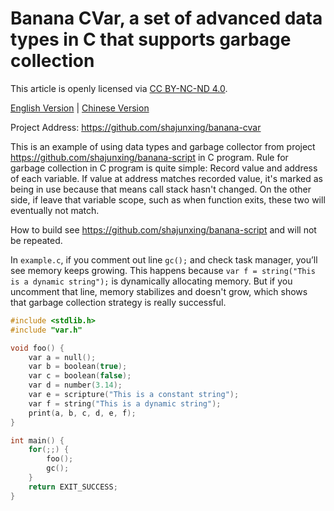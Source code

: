 # Banana CVar, a set of advanced data types in C that supports garbage collection

This article is openly licensed via [CC BY-NC-ND 4.0](https://creativecommons.org/licenses/by-nc-nd/4.0/).

[English Version](README.md) | [Chinese Version](README_zhCN.md)

Project Address: <https://github.com/shajunxing/banana-cvar>

This is an example of using data types and garbage collector from project <https://github.com/shajunxing/banana-script> in C program. Rule for garbage collection in C program is quite simple: Record value and address of each variable. If value at address matches recorded value, it's marked as being in use because that means call stack hasn't changed. On the other side, if leave that variable scope, such as when function exits, these two will eventually not match.

How to build see <https://github.com/shajunxing/banana-script> and will not be repeated.

In `example.c`, if you comment out line `gc();` and check task manager, you’ll see memory keeps growing. This happens because `var f = string("This is a dynamic string");` is dynamically allocating memory. But if you uncomment that line, memory stabilizes and doesn't grow, which shows that garbage collection strategy is really successful.

```c
#include <stdlib.h>
#include "var.h"

void foo() {
    var a = null();
    var b = boolean(true);
    var c = boolean(false);
    var d = number(3.14);
    var e = scripture("This is a constant string");
    var f = string("This is a dynamic string");
    print(a, b, c, d, e, f);
}

int main() {
    for(;;) {
        foo();
        gc();
    }
    return EXIT_SUCCESS;
}
```